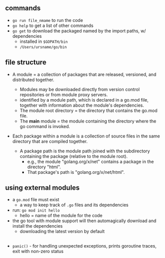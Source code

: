 ## commands
- `go run file_nmame` to run the code
- `go help` to get a list of other commands
- `go get` to download the packaged named by the import paths, w/ dependencies
    - installed in `$GOPATH/bin`
    - `/Users/ursname/go/bin`

## file structure
 - A module = a collection of packages that are released, versioned, and distributed together. 
    - Modules may be downloaded directly from version control repositories or from module proxy servers.
    - identified by a module path, which is declared in a go.mod file, together with information about the module's dependencies. 
    - The module root directory = the directory that contains the go.mod file. 
    - The __main__ module = the module containing the directory where the go command is invoked.

 - Each package within a module is a collection of source files in the same directory that are compiled together.
    - A package path is the module path joined with the subdirectory containing the package (relative to the module root). 
        - e.g., the module "golang.org/x/net" contains a package in the directory "html". 
        - That package's path is "golang.org/x/net/html".



## using external modules
- a `go.mod` file must exist
    - a way to keep track of `.go` files and its dependencies
- run: `go mod init hello`
    - hello = name of the module for the code
- the go tool with module support will then automagically download and install the dependencies
    - downloading the latest version by default

##
- `panic()` - for handling unexpected exceptions, prints goroutine traces, exit with non-zero status